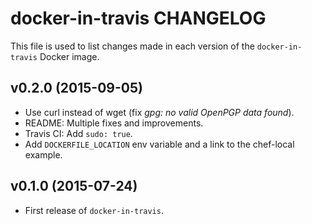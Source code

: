 docker-in-travis CHANGELOG
==========================

This file is used to list changes made in each version of the `docker-in-travis` Docker image.

## v0.2.0 (2015-09-05)

* Use curl instead of wget (fix *gpg: no valid OpenPGP data found*).
* README: Multiple fixes and improvements.
* Travis CI: Add `sudo: true`.
* Add `DOCKERFILE_LOCATION` env variable and a link to the chef-local example.

## v0.1.0 (2015-07-24)

* First release of `docker-in-travis`.
